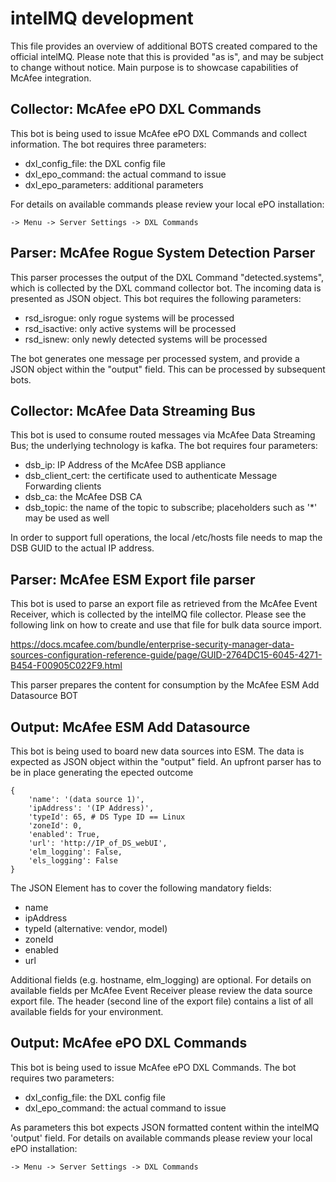 # intelMQ development

This file provides an overview of additional BOTS created compared to the official intelMQ. Please note that this is provided "as is", and may be subject to change without notice. Main purpose is to showcase capabilities of McAfee integration.

## Collector: McAfee ePO DXL Commands

This bot is being used to issue McAfee ePO DXL Commands and collect information. The bot requires three parameters:

- dxl_config_file: the DXL config file
- dxl_epo_command: the actual command to issue
- dxl_epo_parameters: additional parameters

For details on available commands please review your local ePO installation:

```
-> Menu -> Server Settings -> DXL Commands
```

## Parser: McAfee Rogue System Detection Parser

This parser processes the output of the DXL Command "detected.systems", which is collected by the DXL command collector bot. The incoming data is presented as JSON object. This bot requires the following parameters:

- rsd_isrogue: only rogue systems will be processed
- rsd_isactive: only active systems will be processed
- rsd_isnew: only newly detected systems will be processed

The bot generates one message per processed system, and provide a JSON object within the "output" field. This can be processed by subsequent bots.

## Collector: McAfee Data Streaming Bus

This bot is used to consume routed messages via McAfee Data Streaming Bus; the underlying technology is kafka.
The bot requires four parameters:

- dsb_ip: IP Address of the McAfee DSB appliance
- dsb_client_cert: the certificate used to authenticate Message Forwarding clients
- dsb_ca: the McAfee DSB CA
- dsb_topic: the name of the topic to subscribe; placeholders such as '*' may be used as well

In order to support full operations, the local /etc/hosts file needs to map the DSB GUID to the actual IP address. 

## Parser: McAfee ESM Export file parser

This bot is used to parse an export file as retrieved from the McAfee Event Receiver, which is collected by the intelMQ file collector. Please see the following link on how to create and use that file for bulk data source import.

https://docs.mcafee.com/bundle/enterprise-security-manager-data-sources-configuration-reference-guide/page/GUID-2764DC15-6045-4271-B454-F00905C022F9.html

This parser prepares the content for consumption by the McAfee ESM Add Datasource BOT

## Output: McAfee ESM Add Datasource

This bot is being used to board new data sources into ESM. The data is expected as JSON object 
within the "output" field. An upfront parser has to be in place generating the epected outcome

```
{
    'name': '(data source 1)',
    'ipAddress': '(IP Address)',
    'typeId': 65, # DS Type ID == Linux
    'zoneId': 0,
    'enabled': True,
    'url': 'http://IP_of_DS_webUI',
    'elm_logging': False,
    'els_logging': False
}
```

The JSON Element has to cover the following mandatory fields:

- name
- ipAddress
- typeId (alternative: vendor, model)
- zoneId
- enabled
- url

Additional fields (e.g. hostname, elm_logging) are optional. For details on available fields per McAfee Event Receiver please review the data source export file. The header (second line of the export file) contains a list of all available fields for your environment.

## Output: McAfee ePO DXL Commands

This bot is being used to issue McAfee ePO DXL Commands. The bot requires two parameters:

- dxl_config_file: the DXL config file
- dxl_epo_command: the actual command to issue

As parameters this bot expects JSON formatted content within the intelMQ 'output' field.
For details on available commands please review your local ePO installation:

```
-> Menu -> Server Settings -> DXL Commands
```


